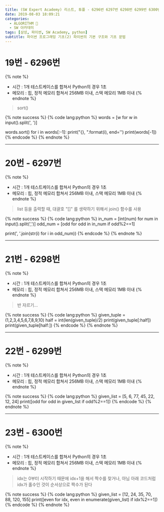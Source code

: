 ```yaml
---
title: (SW Expert Academy) 리스트, 튜플 - 6296번 6297번 6298번 6299번 6300번
date: 2019-08-03 18:09:21
categories:
  - ALGORITHM 🎯
  - SW 아카데미
tags: [삼성, 파이썬, SW Academy, python]
subtitle: 파이썬 프로그래밍 기초(2) 파이썬의 기본 구조와 기초 문법
---
```


# 19번 - 6296번

{% note %}

- 시간 : 1개 테스트케이스를 합쳐서 Python의 경우 1초
- 메모리 : 힙, 정적 메모리 합쳐서 256MB 이내, 스택 메모리 1MB 이내
  {% endnote %}

> sort()

{% note success %}
{% code lang:python %}
words = [w for w in input().split(', ')]

words.sort()
for i in words[:-1]:
print("{}, ".format(i), end='')
print(words[-1])
{% endcode %}
{% endnote %}

---

# 20번 - 6297번

{% note %}

- 시간 : 1개 테스트케이스를 합쳐서 Python의 경우 1초
- 메모리 : 힙, 정적 메모리 합쳐서 256MB 이내, 스택 메모리 1MB 이내
  {% endnote %}

> list 등을 출력할 때, 대괄호 "[]" 를 생략하기 위해서 join() 함수를 사용

{% note success %}
{% code lang:python %}
in_num = [int(num) for num in input().split(',')]
odd_num = [odd for odd in in_num if odd%2==1]

print(', '.join(str(i) for i in odd_num))
{% endcode %}
{% endnote %}

---

# 21번 - 6298번

{% note %}

- 시간 : 1개 테스트케이스를 합쳐서 Python의 경우 1초
- 메모리 : 힙, 정적 메모리 합쳐서 256MB 이내, 스택 메모리 1MB 이내
  {% endnote %}

> 반 자르기...

{% note success %}
{% code lang:python %}
given_tuple = (1,2,3,4,5,6,7,8,9,10)
half = int(len(given_tuple)/2)
print(given_tuple[:half])
print(given_tuple[half:])
{% endcode %}
{% endnote %}

---

# 22번 - 6299번

{% note %}

- 시간 : 1개 테스트케이스를 합쳐서 Python의 경우 1초
- 메모리 : 힙, 정적 메모리 합쳐서 256MB 이내, 스택 메모리 1MB 이내
  {% endnote %}

{% note success %}
{% code lang:python %}
given_list = [5, 6, 77, 45, 22, 12, 24]
print([odd for odd in given_list if odd%2==1])
{% endcode %}
{% endnote %}

---

# 23번 - 6300번

{% note %}

- 시간 : 1개 테스트케이스를 합쳐서 Python의 경우 1초
- 메모리 : 힙, 정적 메모리 합쳐서 256MB 이내, 스택 메모리 1MB 이내
  {% endnote %}

> idx는 0부터 시작하기 때문에 idx+1을 해서 짝수를 찾거나, 아님 아래 코드처럼 idx가 홀수인 것이 순서상으로 짝수가 된다

{% note success %}
{% code lang:python %}
given_list = [12, 24, 35, 70, 88, 120, 155]
print([even for idx, even in enumerate(given_list) if idx%2==1])
{% endcode %}
{% endnote %}
